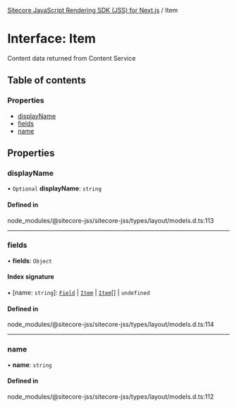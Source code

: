 [Sitecore JavaScript Rendering SDK (JSS) for Next.js](../README.md) / Item

# Interface: Item

Content data returned from Content Service

## Table of contents

### Properties

- [displayName](Item.md#displayname)
- [fields](Item.md#fields)
- [name](Item.md#name)

## Properties

### displayName

• `Optional` **displayName**: `string`

#### Defined in

node_modules/@sitecore-jss/sitecore-jss/types/layout/models.d.ts:113

___

### fields

• **fields**: `Object`

#### Index signature

▪ [name: `string`]: [`Field`](Field.md) \| [`Item`](Item.md) \| [`Item`](Item.md)[] \| `undefined`

#### Defined in

node_modules/@sitecore-jss/sitecore-jss/types/layout/models.d.ts:114

___

### name

• **name**: `string`

#### Defined in

node_modules/@sitecore-jss/sitecore-jss/types/layout/models.d.ts:112
